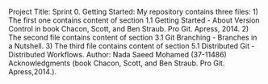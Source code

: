 Project Title: Sprint 0.
Getting Started: 
	My repository contains three files:
		1) The first one contains content of section 1.1 Getting Started - About Version Control in book 
		Chacon, Scott, and Ben Straub. Pro Git. Apress, 2014.
		2) The second file contains content of section 3.1 Git Branching - Branches in a Nutshell.
		3) The third file contains content of section 5.1 Distributed Git - Distributed Workflows.
Author: Nada Saeed Mohamed (37-11486)
Acknowledgments (book Chacon, Scott, and Ben Straub. Pro Git. Apress,2014.).
